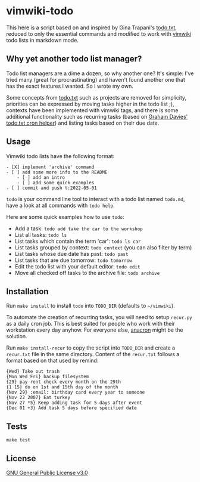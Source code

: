 # vimwiki-todo

This here is a script based on and inspired by Gina Trapani's [todo.txt](http://todotxt.org/), reduced to only the essential commands and modified to work with [vimwiki](https://vimwiki.github.io/) todo lists in markdown mode.

## Why yet another todo list manager?
Todo list managers are a dime a dozen, so why another one? It's simple: I've tried many (great for procrastinating) and haven't found another one that has the exact features I wanted. So I wrote my own.

Some concepts from [todo.txt](http://todotxt.org/) such as projects are removed for simplicity, priorities can be expressed by moving tasks higher in the todo list ;), contexts have been implemented with vimwiki tags, and there is some additional functionality such as recurring tasks (based on [Graham Davies' todo.txt cron helper](https://github.com/abztrakt/ya-todo-py/blob/master/todo_cron.py)) and listing tasks based on their due date.

## Usage
Vimwiki todo lists have the following format:
```
- [X] implement 'archive' command
- [ ] add some more info to the README
    - [ ] add an intro
    - [ ] add some quick examples
- [ ] commit and push t:2022-05-01
```

`todo` is your command line tool to interact with a todo list named `todo.md`, have a look at all commands with `todo help`.

Here are some quick examples how to use `todo`:

- Add a task: `todo add take the car to the workshop`
- List all tasks: `todo ls`
- List tasks which contain the term 'car': `todo ls car`
- List tasks grouped by context: `todo context` (you can also filter by term)
- List tasks whose due date has past: `todo past`
- List tasks that are due tomorrow: `todo tomorrow`
- Edit the todo list with your default editor: `todo edit`
- Move all checked off tasks to the archive file: `todo archive`

## Installation
Run `make install` to install `todo` into `TODO_DIR` (defaults to `~/vimwiki`).

To automate the creation of recurring tasks, you will need to setup `recur.py` as a daily cron job. This is best suited for people who work with their workstation every day anyhow. For everyone else, [anacron](https://linux.die.net/man/8/anacron) might be the solution.

Run `make install-recur` to copy the script into `TODO_DIR` and create a `recur.txt` file in the same directory.
Content of the `recur.txt` follows a format based on that used by remind:
```
{Wed} Take out trash
{Mon Wed Fri} backup filesystem
{29} pay rent check every month on the 29th
{1 15} do on 1st and 15th day of the month
{Nov 29} :email: birthday card every year to someone
{Nov 22 2007} Eat turkey
{Nov 27 *5} Keep adding task for 5 days after event
{Dec 01 +3} Add task 5 days before specified date
```

## Tests
```
make test
```

## License

[GNU General Public License v3.0](LICENSE)
